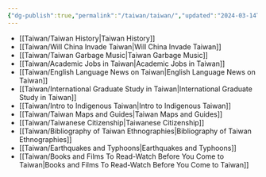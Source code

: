 ```yaml
---
{"dg-publish":true,"permalink":"/taiwan/taiwan/","updated":"2024-03-14T09:12:54.264+08:00"}
---
```



- [[Taiwan/Taiwan History\|Taiwan History]]
- [[Taiwan/Will China Invade Taiwan\|Will China Invade Taiwan]]
- [[Taiwan/Taiwan Garbage Music\|Taiwan Garbage Music]]
- [[Taiwan/Academic Jobs in Taiwan\|Academic Jobs in Taiwan]]
- [[Taiwan/English Language News on Taiwan\|English Language News on Taiwan]]
- [[Taiwan/International Graduate Study in Taiwan\|International Graduate Study in Taiwan]]
- [[Taiwan/Intro to Indigenous Taiwan\|Intro to Indigenous Taiwan]]
- [[Taiwan/Taiwan Maps and Guides\|Taiwan Maps and Guides]]
- [[Taiwan/Taiwanese Citizenship\|Taiwanese Citizenship]]
- [[Taiwan/Bibliography of Taiwan Ethnographies\|Bibliography of Taiwan Ethnographies]]
- [[Taiwan/Earthquakes and Typhoons\|Earthquakes and Typhoons]]
- [[Taiwan/Books and Films To Read-Watch Before You Come to Taiwan\|Books and Films To Read-Watch Before You Come to Taiwan]]